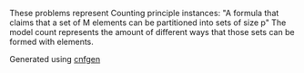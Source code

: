 These problems represent Counting principle instances: "A formula that claims that a set of M elements can be partitioned into sets of size p"
The model count represents the amount of different ways that those sets can be formed with <M> elements.

Generated using [cnfgen](https://massimolauria.net/cnfgen/)
